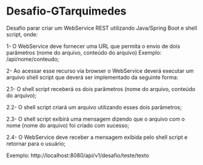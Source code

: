 # Desafio-GTarquimedes
Desafio parar criar um WebService REST utilizando Java/Spring Boot e shell script, onde:

1- O WebService deve fornecer uma URL que permita o envio de dois parâmetros (nome do arquivo, conteúdo do arquivo) Exemplo: /api/nome/conteudo;

2- Ao acessar esse recurso via browser o WebService deverá executar um arquivo shell script que deverá ser implementado da seguinte forma:

2.1- O shell script receberá os dois parâmetros (nome do arquivo, conteúdo do arquivo);

2.2- O shell script criará um arquivo utilizando esses dois parâmetros;

2.3- O shell script exibirá uma mensagem dizendo que o arquivo com o nome (nome do arquivo) foi criado com sucesso;

2.4- O WebService deve receber a mensagem exibida pelo shell script e retornar para o usuário;

Exemplo: http://localhost:8080/api/v1/desafio/teste/texto
